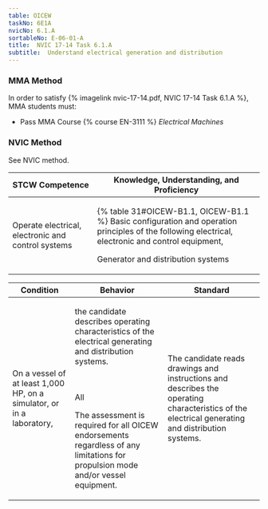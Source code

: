```yaml
---
table: OICEW
taskNo: 6E1A
nvicNo: 6.1.A 
sortableNo: E-06-01-A
title:  NVIC 17-14 Task 6.1.A
subtitle:  Understand electrical generation and distribution
---
```



### MMA Method

In order to satisfy  {% imagelink nvic-17-14.pdf, NVIC 17-14 Task 6.1.A %}, MMA students must:

* Pass MMA Course {% course EN-3111 %}  *Electrical Machines*


### NVIC Method

<a onclick="togglevisibility('nvic_methods')" >See NVIC method.</a>

<div id='nvic_methods' class='hide'>

<table>
<thead>
<tr>
<th class='forty'> STCW Competence </th>
<th class='sixty'> Knowledge, Understanding, and Proficiency </th>
</tr>
</thead>




<tbody>
<tr><td markdown='1'>

Operate electrical, electronic and control systems

</td><td markdown='1'>

{% table 31#OICEW-B1.1, OICEW-B1.1 %} Basic configuration and operation principles of the following electrical, electronic and control equipment, 

Generator and distribution systems

</td></tr>


</tbody>
</table>


<table>
<thead>
<tr><th class='twenty'>  Condition </th><th class='twenty'> Behavior </th><th  class='sixty'>Standard </th></tr>
</thead>
<tbody >



<tr><td markdown='1'>

On a vessel of at least 1,000 HP, on a simulator, or in a laboratory,

</td><td markdown='1'>

the candidate describes operating characteristics of the electrical generating and distribution systems.

<br>

<div class="tooltip" markdown='1'>

All

The assessment is required for all OICEW endorsements regardless of any limitations for propulsion mode and/or vessel equipment.

</div>


</td><td markdown='1'>

The candidate reads drawings and instructions and describes the operating characteristics of the electrical generating and distribution systems.

</td></tr>
</tbody>
</table>
</div>
